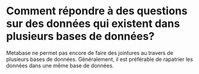 # Comment répondre à des questions sur des données qui existent dans plusieurs bases de données?

Metabase ne permet pas encore de faire des jointures au travers de plusieurs bases de données. Généralement, il est préférable de rapatrier les données dans une même base de données.
